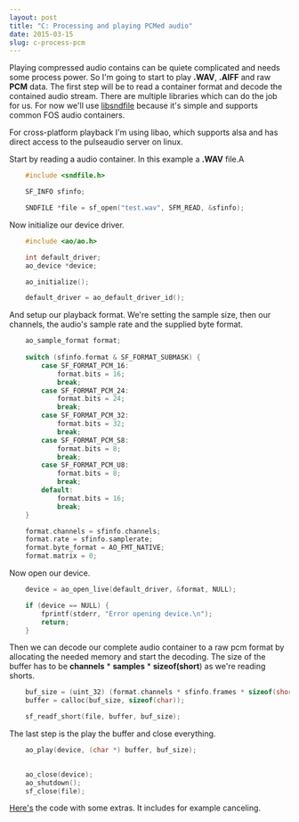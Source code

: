 ```yaml
---
layout: post
title: "C: Processing and playing PCMed audio"
date: 2015-03-15
slug: c-process-pcm
---
```


Playing compressed audio contains can be quiete complicated and needs some process power. So I'm going to start to play **.WAV**, **.AIFF** and raw **PCM** data. 
The first step will be to read a container format and decode the contained audio stream. There are multiple libraries which can do the job for us. For now we'll use [libsndfile](http://www.mega-nerd.com/libsndfile/) because it's simple and supports common FOS audio containers.

For cross-platform playback I'm using libao, which supports alsa and has direct access to the pulseaudio server on linux.

Start by reading a audio container. In this example a **.WAV** file.A

```c
    #include <sndfile.h>

    SF_INFO sfinfo;

    SNDFILE *file = sf_open("test.wav", SFM_READ, &sfinfo);
```

Now initialize our device driver.

```c
    #include <ao/ao.h>

    int default_driver;
    ao_device *device;

    ao_initialize();

    default_driver = ao_default_driver_id();

```

And setup our playback format. We're setting the sample size, then our channels, the audio's sample rate and the supplied byte format.

```c
    ao_sample_format format;
    
    switch (sfinfo.format & SF_FORMAT_SUBMASK) {
        case SF_FORMAT_PCM_16:
            format.bits = 16;
            break;
        case SF_FORMAT_PCM_24:
            format.bits = 24;
            break;
        case SF_FORMAT_PCM_32:
            format.bits = 32;
            break;
        case SF_FORMAT_PCM_S8:
            format.bits = 8;
            break;
        case SF_FORMAT_PCM_U8:
            format.bits = 8;
            break;
        default:
            format.bits = 16;
            break;
    }

    format.channels = sfinfo.channels;
    format.rate = sfinfo.samplerate;
    format.byte_format = AO_FMT_NATIVE;
    format.matrix = 0;
```

Now open our device.

```c
    device = ao_open_live(default_driver, &format, NULL);

    if (device == NULL) {
        fprintf(stderr, "Error opening device.\n");
        return;
    }
```

Then we can decode our complete audio container to a raw pcm format by allocating the needed memory and start the decoding.
The size of the buffer has to be **channels** * **samples** * **sizeof(short**) as we're reading shorts.

```c
    buf_size = (uint_32) (format.channels * sfinfo.frames * sizeof(short));
    buffer = calloc(buf_size, sizeof(char));

    sf_readf_short(file, buffer, buf_size);
```

The last step is the play the buffer and close everything.

```c
    ao_play(device, (char *) buffer, buf_size);

    
    ao_close(device);
    ao_shutdown();
    sf_close(file);
```

[Here's](https://gist.github.com/maxammann/52d6b65b42d8ce23512a) the code with some extras. It includes for example canceling.
